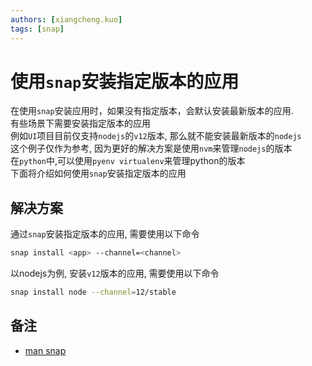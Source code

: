 ```yaml
---
authors: [xiangcheng.kuo]
tags: [snap]
---
```


# 使用`snap`安装指定版本的应用

在使用`snap`安装应用时，如果没有指定版本，会默认安装最新版本的应用.<br/>
有些场景下需要安装指定版本的应用<br/>
例如`UI`项目目前仅支持`nodejs`的`v12`版本, 那么就不能安装最新版本的`nodejs`<br/>
这个例子仅作为参考, 因为更好的解决方案是使用`nvm`来管理`nodejs`的版本<br/>
在`python`中,可以使用`pyenv virtualenv`来管理python的版本<br/>
下面将介绍如何使用`snap`安装指定版本的应用

<!--truncate-->

## 解决方案

通过`snap`安装指定版本的应用, 需要使用以下命令

```bash
snap install <app> --channel=<channel>
```

以nodejs为例, 安装`v12`版本的应用, 需要使用以下命令

```bash
snap install node --channel=12/stable
```

## 备注

- [man snap](https://manpages.org/snap)